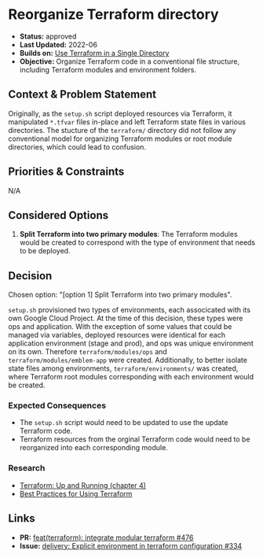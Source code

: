 # Reorganize Terraform directory

-   **Status:** approved
-   **Last Updated:** 2022-06
-   **Builds on:** [Use Terraform in a Single Directory](2021-05-terraform-centralized.md)
-   **Objective:** Organize Terraform code in a conventional file structure, including Terraform modules and environment folders.

## Context & Problem Statement

Originally, as the `setup.sh` script deployed resources via Terraform, it manipulated `*.tfvar` files in-place and left Terraform state files in various directories.  The stucture of the `terraform/` directory did not follow any conventional model for organizing Terraform modules or root module directories, which could lead to confusion.

## Priorities & Constraints <!-- optional -->

N/A

## Considered Options

1.  **Split Terraform into two primary modules**: The Terraform modules would be created to correspond with the type of environment that needs to be deployed.  

## Decision

Chosen option: "[option 1] Split Terraform into two primary modules".

`setup.sh` provisioned two types of environments, each associcated with its own Google Cloud Project.  At the time of this decision, these types were ops and application. With the exception of some values that could be managed via variables, deployed resources were identical for each application environment (stage and prod), and ops was unique environment on its own. Therefore `terraform/modules/ops` and `terraform/modules/emblem-app` were created. Additionally, to better isolate state files among environments, `terraform/environments/` was created, where Terraform root modules corresponding with each environment would be created.  

### Expected Consequences <!-- optional -->

-   The `setup.sh` script would need to be updated to use the update Terraform code.
-   Terraform resources from the orginal Terraform code would need to be reorganized into each corresponding module.

### Research

-   [Terraform: Up and Running (chapter 4)](https://www.google.com/books/edition/Terraform_Up_Running/7bytDwAAQBAJ?hl=en&gbpv=0)
-   [Best Practices for Using Terraform](https://cloud.google.com/docs/terraform/best-practices-for-terraform)

## Links

-   **PR:** [feat(terraform): integrate modular terraform #476](https://github.com/GoogleCloudPlatform/emblem/pull/476)
-   **Issue:** [delivery: Explicit environment in terraform configuration #334](https://github.com/GoogleCloudPlatform/emblem/issues/334)
